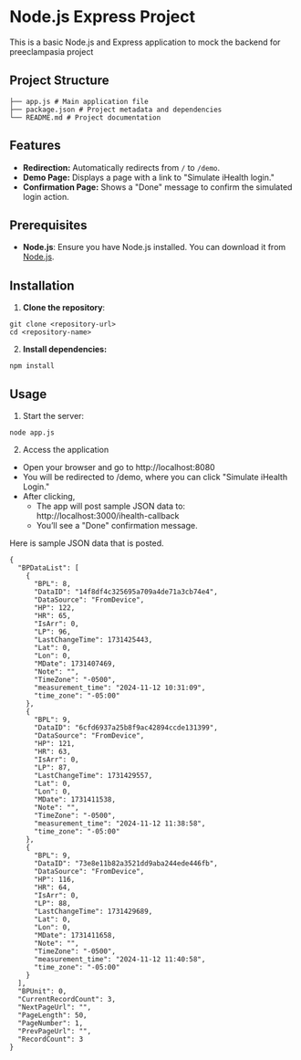 # Node.js Express Project

This is a basic Node.js and Express application to mock the backend for preeclampasia project

## Project Structure

```
├── app.js # Main application file 
├── package.json # Project metadata and dependencies 
└── README.md # Project documentation
```

## Features

- **Redirection:** Automatically redirects from `/` to `/demo`.
- **Demo Page:** Displays a page with a link to "Simulate iHealth login."
- **Confirmation Page:** Shows a "Done" message to confirm the simulated login action.

## Prerequisites

- **Node.js**: Ensure you have Node.js installed. You can download it from [Node.js](https://nodejs.org/).

## Installation

1. **Clone the repository**:
```
git clone <repository-url>
cd <repository-name>
```

2. **Install dependencies:**
```
npm install
```

## Usage
1. Start the server:

```
node app.js
```

2. Access the application

- Open your browser and go to http://localhost:8080
- You will be redirected to /demo, where you can click "Simulate iHealth Login."
- After clicking, 
    - The app will post sample JSON data to: http://localhost:3000/ihealth-callback
    - You’ll see a "Done" confirmation message.

Here is sample JSON data that is posted.

```
{
  "BPDataList": [
    {
      "BPL": 8,
      "DataID": "14f8df4c325695a709a4de71a3cb74e4",
      "DataSource": "FromDevice",
      "HP": 122,
      "HR": 65,
      "IsArr": 0,
      "LP": 96,
      "LastChangeTime": 1731425443,
      "Lat": 0,
      "Lon": 0,
      "MDate": 1731407469,
      "Note": "",
      "TimeZone": "-0500",
      "measurement_time": "2024-11-12 10:31:09",
      "time_zone": "-05:00"
    },
    {
      "BPL": 9,
      "DataID": "6cfd6937a25b8f9ac42894ccde131399",
      "DataSource": "FromDevice",
      "HP": 121,
      "HR": 63,
      "IsArr": 0,
      "LP": 87,
      "LastChangeTime": 1731429557,
      "Lat": 0,
      "Lon": 0,
      "MDate": 1731411538,
      "Note": "",
      "TimeZone": "-0500",
      "measurement_time": "2024-11-12 11:38:58",
      "time_zone": "-05:00"
    },
    {
      "BPL": 9,
      "DataID": "73e8e11b82a3521dd9aba244ede446fb",
      "DataSource": "FromDevice",
      "HP": 116,
      "HR": 64,
      "IsArr": 0,
      "LP": 88,
      "LastChangeTime": 1731429689,
      "Lat": 0,
      "Lon": 0,
      "MDate": 1731411658,
      "Note": "",
      "TimeZone": "-0500",
      "measurement_time": "2024-11-12 11:40:58",
      "time_zone": "-05:00"
    }
  ],
  "BPUnit": 0,
  "CurrentRecordCount": 3,
  "NextPageUrl": "",
  "PageLength": 50,
  "PageNumber": 1,
  "PrevPageUrl": "",
  "RecordCount": 3
}
```

